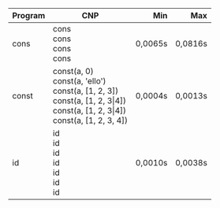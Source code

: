 Program | CNP | Min | Max
--- | --- | ---: | ---:
cons | cons<br/>cons<br/>cons<br/>cons | 0,0065s | 0,0816s
const | const(a, 0)<br/>const(a, 'ello')<br/>const(a, [1, 2, 3])<br/>const(a, [1, 2, 3\|4])<br/>const(a, [1, 2, 3\|4])<br/>const(a, [1, 2, 3, 4]) | 0,0004s | 0,0013s
id | id<br/>id<br/>id<br/>id<br/>id<br/>id<br/>id | 0,0010s | 0,0038s
